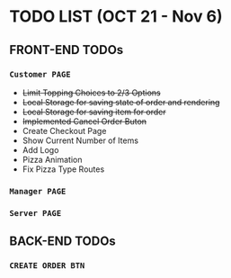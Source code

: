# TODO LIST (OCT 21 - Nov 6)

## FRONT-END TODOs

### `Customer PAGE`

- <del>Limit Topping Choices to 2/3 Options</del>
- <del>Local Storage for saving state of order and rendering</del>
- <del>Local Storage for saving item for order</del>
- <del>Implemented Cancel Order Buton </del>
- Create Checkout Page
- Show Current Number of Items
- Add Logo
- Pizza Animation
- Fix Pizza Type Routes

### `Manager PAGE`

### `Server PAGE`

## BACK-END TODOs

### `CREATE ORDER BTN`
